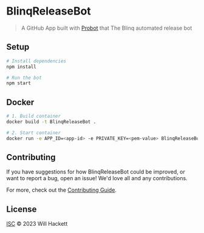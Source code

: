 # BlinqReleaseBot

> A GitHub App built with [Probot](https://github.com/probot/probot) that The Blinq automated release bot

## Setup

```sh
# Install dependencies
npm install

# Run the bot
npm start
```

## Docker

```sh
# 1. Build container
docker build -t BlinqReleaseBot .

# 2. Start container
docker run -e APP_ID=<app-id> -e PRIVATE_KEY=<pem-value> BlinqReleaseBot
```

## Contributing

If you have suggestions for how BlinqReleaseBot could be improved, or want to report a bug, open an issue! We'd love all and any contributions.

For more, check out the [Contributing Guide](CONTRIBUTING.md).

## License

[ISC](LICENSE) © 2023 Will Hackett

